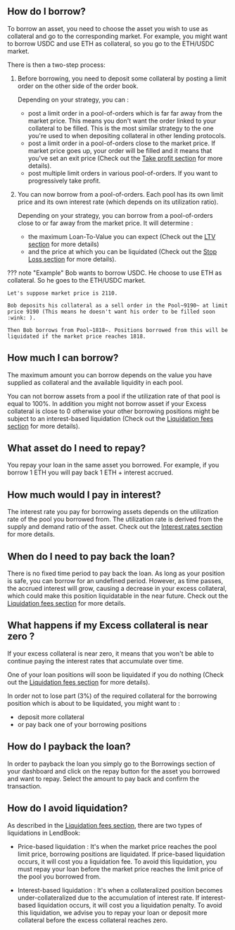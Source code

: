 ## **How do I borrow?**

To borrow an asset, you need to choose the asset you wish to use as collateral and go to the corresponding market. For example, you might want to borrow USDC and use ETH as collateral, so you go to the ETH/USDC market.

There is then a two-step process:


1. Before borrowing, you need to deposit some collateral by posting a limit order on the other side of the order book. 

    Depending on your strategy, you can :

    * post a limit order in a pool-of-orders which is far far away from the market price. This means you don't want the order linked to your collateral to be filled. This is the most similar strategy to the one you're used to when depositing collateral in other lending protocols.
    * post a limit order in a pool-of-orders close to the market price. If market price goes up, your order will be filled and it means that you've set an exit price (Check out the [Take profit section](../../use-cases/take-profit) for more details).
    * post multiple limit orders in various pool-of-orders. If you want to progressively take profit.

2. You can now borrow from a pool-of-orders. Each pool has its own limit price and its own interest rate (which depends on its utilization ratio).

    Depending on your strategy, you can borrow from a pool-of-orders close to or far away from the market price. It will determine :
    
    * the maximum Loan-To-Value you can expect (Check out the [LTV section](../../advantages/loan-to-value) for more details)
    * and the price at which you can be liquidated (Check out the [Stop Loss section](../../use-cases/stop-loss) for more details).

??? note "Example"
    Bob wants to borrow USDC.
    He choose to use ETH as collateral. So he goes to the ETH/USDC market.

    Let's suppose market price is 2110.

    Bob deposits his collateral as a sell order in the Pool~9190~ at limit price 9190 (This means he doesn't want his order to be filled soon :wink: ).

    Then Bob borrows from Pool~1818~. Positions borrowed from this will be liquidated if the market price reaches 1818.


## **How much I can borrow?**

The maximum amount you can borrow depends on the value you have supplied as collateral and the available liquidity in each pool. 

You can not borrow assets from a pool if the utilization rate of that pool is equal to 100%. In addition you might not borrow asset if your Excess collateral is close to 0 otherwise your other borrowing positions might be subject to an interest-based liquidation (Check out the [Liquidation fees section](../../how-it-works/liquidation) for more details).

## **What asset do I need to repay?**

You repay your loan in the same asset you borrowed. For example, if you borrow 1 ETH you will pay back 1 ETH + interest accrued.

## **How much would I pay in interest?**

The interest rate you pay for borrowing assets depends on the utilization rate of the pool you borrowed from. The utilization rate is derived from the supply and demand ratio of the asset. Check out the [Interest rates section](../../how-it-works/interest-rates) for more details.

## **When do I need to pay back the loan?**

There is no fixed time period to pay back the loan. As long as your position is safe, you can borrow for an undefined period. However, as time passes, the accrued interest will grow, causing a decrease in your excess collateral, which could make this position liquidatable in the near future. Check out the [Liquidation fees section](../../how-it-works/liquidation) for more details.

## **What happens if my Excess collateral is near zero ?**

If your excess collateral is near zero, it means that you won't be able to continue paying the interest rates that accumulate over time.

One of your loan positions will soon be liquidated if you do nothing (Check out the [Liquidation fees section](../../how-it-works/liquidation) for more details).

In order not to lose part (3%) of the required collateral for the borrowing position which is about to be liquidated, you might want to :
* deposit more collateral
* or pay back one of your borrowing positions


## **How do I payback the loan?**

In order to payback the loan you simply go to the Borrowings section of your dashboard and click on the repay button for the asset you borrowed and want to repay. Select the amount to pay back and confirm the transaction.

## **How do I avoid liquidation?**

As described in the [Liquidation fees section](../../how-it-works/liquidation), there are two types of liquidations in LendBook:

* Price-based liquidation : It's when the market price reaches the pool limit price, borrowing positions are liquidated. If price-based liquidation occurs, it will cost you a liquidation fee. To avoid this liquidation, you must repay your loan before the market price reaches the limit price of the pool you borrowed from.

* Interest-based liquidation : It's when a collateralized position becomes under-collateralized due to the accumulation of interest rate. If interest-based liquidation occurs, it will cost you a liquidation penalty. To avoid this liquidation, we advise you to repay your loan or deposit more collateral before the excess collateral reaches zero.